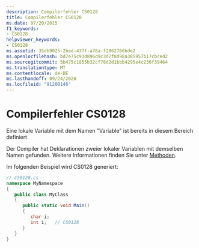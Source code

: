 ```yaml
---
description: Compilerfehler CS0128
title: Compilerfehler CS0128
ms.date: 07/20/2015
f1_keywords:
- CS0128
helpviewer_keywords:
- CS0128
ms.assetid: 35db9025-2bed-437f-a78a-f2862766bde2
ms.openlocfilehash: bd7e75c93d896d9c3d7f8d98a385957b17cbced2
ms.sourcegitcommit: 5b475c1855b32cf78d2d1bbb4295e4c236f39464
ms.translationtype: MT
ms.contentlocale: de-DE
ms.lasthandoff: 09/24/2020
ms.locfileid: "91200146"
---
```

# <a name="compiler-error-cs0128"></a>Compilerfehler CS0128

Eine lokale Variable mit dem Namen "Variable" ist bereits in diesem Bereich definiert  
  
 Der Compiler hat Deklarationen zweier lokaler Variablen mit demselben Namen gefunden. Weitere Informationen finden Sie unter [Methoden](../programming-guide/classes-and-structs/methods.md).  
  
 Im folgenden Beispiel wird CS0128 generiert:  
  
```csharp  
// CS0128.cs  
namespace MyNamespace  
{  
   public class MyClass  
   {  
      public static void Main()  
      {  
         char i;  
         int i;   // CS0128  
      }  
   }  
}  
```
